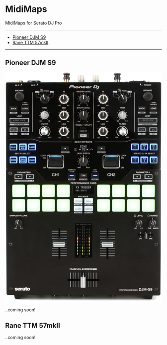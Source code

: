 # MidiMaps
MidiMaps for Serato DJ Pro
___

* [Pioneer DJM S9](#PioneerDJMS9)
* [Rane TTM 57mkII](#RaneTTM57mkII)

---
## Pioneer DJM S9<a name="PioneerDJMS9"></a>

![alt text](https://github.com/marscanbueno/MidiMaps/blob/master/Images/PioneerDJMS9-01.jpg "PioneerDJMS9-01")

..coming soon!

## Rane TTM 57mkII<a name="RaneTTM57mkII"></a>

..coming soon!

